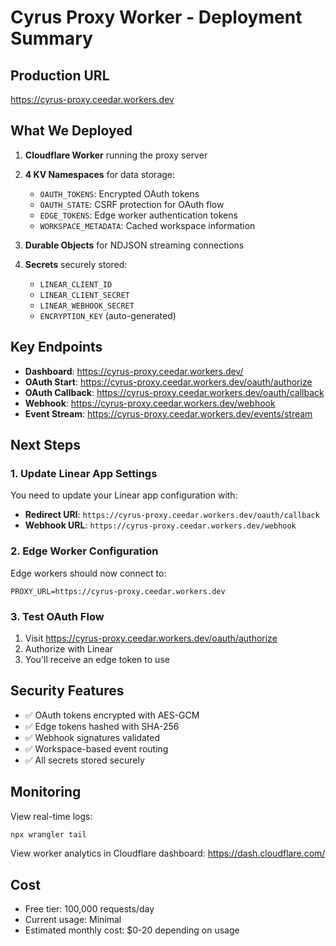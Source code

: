 # Cyrus Proxy Worker - Deployment Summary

## Production URL
https://cyrus-proxy.ceedar.workers.dev

## What We Deployed

1. **Cloudflare Worker** running the proxy server
2. **4 KV Namespaces** for data storage:
   - `OAUTH_TOKENS`: Encrypted OAuth tokens
   - `OAUTH_STATE`: CSRF protection for OAuth flow
   - `EDGE_TOKENS`: Edge worker authentication tokens
   - `WORKSPACE_METADATA`: Cached workspace information

3. **Durable Objects** for NDJSON streaming connections
4. **Secrets** securely stored:
   - `LINEAR_CLIENT_ID`
   - `LINEAR_CLIENT_SECRET`
   - `LINEAR_WEBHOOK_SECRET`
   - `ENCRYPTION_KEY` (auto-generated)

## Key Endpoints

- **Dashboard**: https://cyrus-proxy.ceedar.workers.dev/
- **OAuth Start**: https://cyrus-proxy.ceedar.workers.dev/oauth/authorize
- **OAuth Callback**: https://cyrus-proxy.ceedar.workers.dev/oauth/callback
- **Webhook**: https://cyrus-proxy.ceedar.workers.dev/webhook
- **Event Stream**: https://cyrus-proxy.ceedar.workers.dev/events/stream

## Next Steps

### 1. Update Linear App Settings
You need to update your Linear app configuration with:
- **Redirect URI**: `https://cyrus-proxy.ceedar.workers.dev/oauth/callback`
- **Webhook URL**: `https://cyrus-proxy.ceedar.workers.dev/webhook`

### 2. Edge Worker Configuration
Edge workers should now connect to:
```
PROXY_URL=https://cyrus-proxy.ceedar.workers.dev
```

### 3. Test OAuth Flow
1. Visit https://cyrus-proxy.ceedar.workers.dev/oauth/authorize
2. Authorize with Linear
3. You'll receive an edge token to use

## Security Features

- ✅ OAuth tokens encrypted with AES-GCM
- ✅ Edge tokens hashed with SHA-256
- ✅ Webhook signatures validated
- ✅ Workspace-based event routing
- ✅ All secrets stored securely

## Monitoring

View real-time logs:
```bash
npx wrangler tail
```

View worker analytics in Cloudflare dashboard:
https://dash.cloudflare.com/

## Cost

- Free tier: 100,000 requests/day
- Current usage: Minimal
- Estimated monthly cost: $0-20 depending on usage